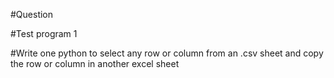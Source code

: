 #Question

#Test program 1

#Write one python to select any row or column from an .csv sheet and copy the row or column in another excel sheet
